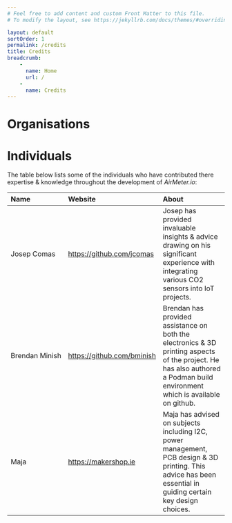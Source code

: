 ```yaml
---
# Feel free to add content and custom Front Matter to this file.
# To modify the layout, see https://jekyllrb.com/docs/themes/#overriding-theme-defaults

layout: default
sortOrder: 1
permalink: /credits
title: Credits
breadcrumb:
    - 
      name: Home
      url: /
    - 
      name: Credits
---
```


# Organisations


# Individuals
The table below lists some of the individuals who have contributed there expertise & knowledge throughout the development of *AirMeter.io*:

|Name |Website |About |
|:--|:--|:--|
|Josep&#160;Comas|https://github.com/jcomas|Josep has provided invaluable insights & advice drawing on his significant experience with integrating various CO2 sensors into IoT projects.|
|Brendan&#160;Minish|https://github.com/bminish|Brendan has provided assistance on both the electronics & 3D printing aspects of the project. He has also authored a Podman build environment which is available on github.|
|Maja|https://makershop.ie|Maja has advised on subjects including I2C, power management, PCB design & 3D printing. This advice has been essential in guiding certain key design choices.|


